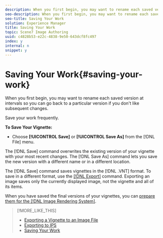 ```yaml
---
description: When you first begin, you may want to rename each saved version at intervals so you can go back to a particular version if you don't like subsequent changes.
seo-description: When you first begin, you may want to rename each saved version at intervals so you can go back to a particular version if you don't like subsequent changes.
seo-title: Saving Your Work
solution: Experience Manager
title: Saving Your Work
topic: Scene7 Image Authoring
uuid: c4828b53-e22c-4838-9e50-643dcf8fc497
index: y
internal: n
snippet: y
---
```


# Saving Your Work{#saving-your-work}

When you first begin, you may want to rename each saved version at intervals so you can go back to a particular version if you don't like subsequent changes.

Save your work frequently.

**To Save Your Vignette:**

* Choose **[!UICONTROL Save]** or **[!UICONTROL Save As]** from the [!DNL File] menu.

The [!DNL Save] command overwrites the existing version of your vignette with your most recent changes. The [!DNL Save As] command lets you save the new version with a different name or in a different location.

The [!DNL Save] command saves vignettes in the [!DNL .VNT] format. To save in a different format, use the [ [!DNL Export]](../c-vat-vign-img-rend/t-vat-exp-vign-img-file.md#task-18c83bf6c1ff4c879fc87939835c3e44) command. Exporting an image saves only the currently displayed image, not the vignette and all of its items.

When you have saved the final versions of your vignettes, you can [prepare them for the [!DNL Image Rendering System]](../c-vat-gs/c-vat-prep-img-dyn-rend/c-vat-img-rend-sys/c-vat-abt-vign-update-tool.md#concept-61c09096c9384766b30097c814780780). 

>[!MORE_LIKE_THIS]
>
>* [Exporting a Vignette to an Image File](../c-vat-vign-img-rend/t-vat-exp-vign-img-file.md#task-18c83bf6c1ff4c879fc87939835c3e44)
>* [Exporting to IPS](../c-vat-vign-img-rend/t-vat-exp-ips.md#task-a3367d2830a544e99bca84633b7fee7d)
>* [Saving Your Work](../c-vat-vign-img-rend/c-vat-save-work-vign.md#concept-e729f201fb734454be264f737147ae78)
